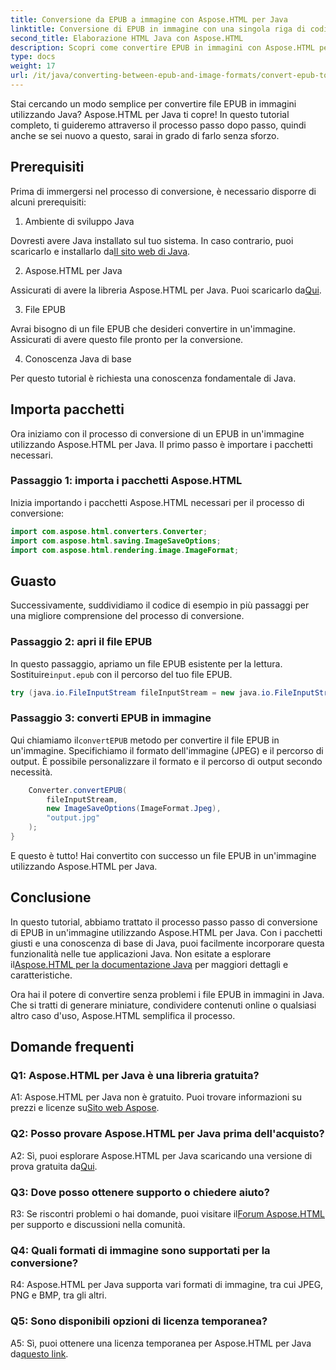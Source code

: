 ```yaml
---
title: Conversione da EPUB a immagine con Aspose.HTML per Java
linktitle: Conversione di EPUB in immagine con una singola riga di codice
second_title: Elaborazione HTML Java con Aspose.HTML
description: Scopri come convertire EPUB in immagini con Aspose.HTML per Java. Guida passo passo per conversioni semplici.
type: docs
weight: 17
url: /it/java/converting-between-epub-and-image-formats/convert-epub-to-image-single-line/
---
```

Stai cercando un modo semplice per convertire file EPUB in immagini utilizzando Java? Aspose.HTML per Java ti copre! In questo tutorial completo, ti guideremo attraverso il processo passo dopo passo, quindi anche se sei nuovo a questo, sarai in grado di farlo senza sforzo. 

## Prerequisiti

Prima di immergersi nel processo di conversione, è necessario disporre di alcuni prerequisiti:

1. Ambiente di sviluppo Java

 Dovresti avere Java installato sul tuo sistema. In caso contrario, puoi scaricarlo e installarlo da[Il sito web di Java](https://www.java.com/en/download/).

2. Aspose.HTML per Java

 Assicurati di avere la libreria Aspose.HTML per Java. Puoi scaricarlo da[Qui](https://releases.aspose.com/html/java/).

3. File EPUB

Avrai bisogno di un file EPUB che desideri convertire in un'immagine. Assicurati di avere questo file pronto per la conversione.

4. Conoscenza Java di base

Per questo tutorial è richiesta una conoscenza fondamentale di Java.

## Importa pacchetti

Ora iniziamo con il processo di conversione di un EPUB in un'immagine utilizzando Aspose.HTML per Java. Il primo passo è importare i pacchetti necessari.

### Passaggio 1: importa i pacchetti Aspose.HTML

Inizia importando i pacchetti Aspose.HTML necessari per il processo di conversione:

```java
import com.aspose.html.converters.Converter;
import com.aspose.html.saving.ImageSaveOptions;
import com.aspose.html.rendering.image.ImageFormat;
```

## Guasto

Successivamente, suddividiamo il codice di esempio in più passaggi per una migliore comprensione del processo di conversione.

### Passaggio 2: apri il file EPUB

 In questo passaggio, apriamo un file EPUB esistente per la lettura. Sostituire`input.epub` con il percorso del tuo file EPUB.

```java
try (java.io.FileInputStream fileInputStream = new java.io.FileInputStream("input.epub")) {
```

### Passaggio 3: converti EPUB in immagine

 Qui chiamiamo il`convertEPUB` metodo per convertire il file EPUB in un'immagine. Specifichiamo il formato dell'immagine (JPEG) e il percorso di output. È possibile personalizzare il formato e il percorso di output secondo necessità.

```java
    Converter.convertEPUB(
        fileInputStream,
        new ImageSaveOptions(ImageFormat.Jpeg),
        "output.jpg"
    );
}
```

E questo è tutto! Hai convertito con successo un file EPUB in un'immagine utilizzando Aspose.HTML per Java.

## Conclusione

In questo tutorial, abbiamo trattato il processo passo passo di conversione di EPUB in un'immagine utilizzando Aspose.HTML per Java. Con i pacchetti giusti e una conoscenza di base di Java, puoi facilmente incorporare questa funzionalità nelle tue applicazioni Java. Non esitate a esplorare il[Aspose.HTML per la documentazione Java](https://reference.aspose.com/html/java/) per maggiori dettagli e caratteristiche.

Ora hai il potere di convertire senza problemi i file EPUB in immagini in Java. Che si tratti di generare miniature, condividere contenuti online o qualsiasi altro caso d'uso, Aspose.HTML semplifica il processo.

## Domande frequenti

### Q1: Aspose.HTML per Java è una libreria gratuita?

 A1: Aspose.HTML per Java non è gratuito. Puoi trovare informazioni su prezzi e licenze su[Sito web Aspose](https://purchase.aspose.com/buy).

### Q2: Posso provare Aspose.HTML per Java prima dell'acquisto?

 A2: Sì, puoi esplorare Aspose.HTML per Java scaricando una versione di prova gratuita da[Qui](https://releases.aspose.com/html/java).

### Q3: Dove posso ottenere supporto o chiedere aiuto?

 R3: Se riscontri problemi o hai domande, puoi visitare il[Forum Aspose.HTML](https://forum.aspose.com/) per supporto e discussioni nella comunità.

### Q4: Quali formati di immagine sono supportati per la conversione?

R4: Aspose.HTML per Java supporta vari formati di immagine, tra cui JPEG, PNG e BMP, tra gli altri.

### Q5: Sono disponibili opzioni di licenza temporanea?

 A5: Sì, puoi ottenere una licenza temporanea per Aspose.HTML per Java da[questo link](https://purchase.aspose.com/temporary-license/).